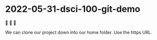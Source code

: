# 2022-05-31-dsci-100-git-demo
🧸 🌃 🏹

We can clone our project down into our home folder. 
Use the https URL.
